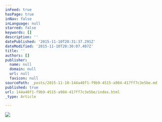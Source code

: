 ```yaml
---
inFeed: true
hasPage: true
inNav: false
inLanguage: null
starred: false
keywords: []
description: ''
datePublished: '2015-11-10T20:31:37.291Z'
dateModified: '2015-11-10T20:30:07.487Z'
title: ''
authors: []
publisher:
  name: null
  domain: null
  url: null
  favicon: null
sourcePath: _posts/2015-11-10-144a40f1-f9b9-4515-a984-417ff7c3e5be.md
published: true
url: 144a40f1-f9b9-4515-a984-417ff7c3e5be/index.html
_type: Article

---
```

![](https://the-grid-user-content.s3-us-west-2.amazonaws.com/51b6ff3e-699c-41a3-a6f5-db59cb62508c.jpg)